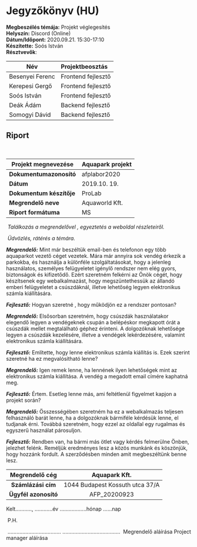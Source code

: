 # Jegyzőkönyv (HU)

**Megbeszélés témája:** Projekt véglegesítés  
**Helyszín:** Discord (Online)  
**Dátum/Időpont:** 2020.09.21. 15:30-17:10  
**Készítette:** Soós István  
**Résztvevők**:  

| Név             | Projektbeosztás    |
| --------------- | :----------------- |
| Besenyei Ferenc | Frontend fejlesztő |
| Kerepesi Gergő  | Frontend fejlesztő |
| Soós István     | Frontend fejlesztő |
| Deák Ádám       | Backend fejlesztő  |
| Somogyi Dávid   | Backend fejlesztő  |

## Riport

​										

| Projekt megnevezése      | Aquapark projekt |
| ------------------------ | ---------------- |
| **Dokumentumazonosító**  | afplabor2020     |
| **Dátum**                | 2019.10. 19.     |
| **Dokumentum készítője** | ProLab           |
| **Megrendelő neve**      | Aquaworld Kft.   |
| **Riport formátuma**     | MS               |



​											*Találkozás a megrendelővel , egyeztetés a weboldal részleteiről.*

​																	*Üdvözlés, rátérés a témára.*

***Megrendelő:*** Mint már beszéltük email-ben és telefonon  egy több aquaparkot vezető céget vezetek. Mára már annyira sok vendég érkezik a parkokba, és használja a különféle szolgáltatásokat, hogy a jelenleg használatos, személyes felügyeletet igénylő rendszer nem elég gyors, biztonságok és kifizetődő. Ezért szeretném felkérni az Önök cégét, hogy készítsenek egy webalkalmazást, hogy megszüntethessük az állandó emberi felügyeletet a csúszdáknál, illetve lehetőség legyen elektronikus számla kiállítására.

***Fejlesztő:*** Hogyan szeretné , hogy működjön ez a rendszer pontosan?

***Megrendelő:*** Elsősorban szeretném, hogy csúszdák használatakor elegendő legyen a vendégeknek csupán a belépéskor megkapott órát a csúszdák mellet megtalálható géphez érinteni.
A dolgozóknak lehetősége legyen a csúszdák kezelésére, illetve a vendégek lekérdezésére, valamint elektronikus számla kiállítására.

***Fejlesztő:*** Említette, hogy lenne elektronikus számla kiállítás is. Ezek szerint szeretné ha ez megvalósítható lenne?

***Megrendelő:*** Igen remek lenne, ha lennének ilyen lehetőségek mint az elektronikus számla kiállítása. A vendég a megadott email címére kaphatná meg.

***Fejlesztő:*** Értem. Esetleg lenne más, ami feltétlenül figyelmet kapjon a projekt során?

***Megrendelő:***  Összességében szeretném ha ez a webalkalmazás teljesen felhasználó barát lenne, ha a dolgozóknak bármiféle kérdésük lenne, el tudjanak érni. Továbbá szeretném, hogy ezzel az oldallal egy rugalmas és egyszerű használat párosuljon.

***Fejlesztő:*** Rendben van, ha bármi más ötlet vagy kérdés felmerülne Önben, jelezhet felénk. Reméljük eredményes lesz a közös munkánk és köszönjük, hogy hozzánk fordult. A szerződésben minden amit megbeszéltünk benne lesz. 



|    Megrendelő cég    |          Aquapark Kft.          |
| :------------------: | :-----------------------------: |
|  **Számlázási cím**  | 1044 Budapest Kossuth utca 37/A |
| **Ügyfél azonosító** |          AFP_20200923           |



Kelt..........., ............év  ..................hónap ......nap 

​						P.H.



​		....................................																								.......................................
​		Megrendelő aláírása																								Project manager aláírása								

